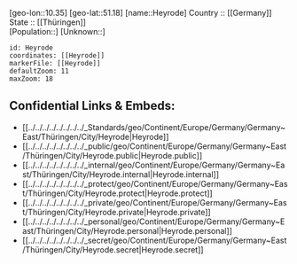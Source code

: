 ﻿---
location: [51.18,10.35] 
mapzoom: [7,12] 
mapmarker: city 
type: City
tags:
- geo/City


SpocWebEntityId: 30935
isDeleted: false
confidential: public

---
[geo-lon::10.35] 
[geo-lat::51.18] 
[name::Heyrode] 
Country :: [[Germany]]  
State :: [[Thüringen]]  
[Population::] 
[Unknown::] 


```leaflet
id: Heyrode
coordinates: [[Heyrode]] 
markerFile: [[Heyrode]] 
defaultZoom: 11 
maxZoom: 18
```


## Confidential Links & Embeds: 
- [[../../../../../../../../_Standards/geo/Continent/Europe/Germany/Germany~East/Thüringen/City/Heyrode|Heyrode]] 
- [[../../../../../../../../_public/geo/Continent/Europe/Germany/Germany~East/Thüringen/City/Heyrode.public|Heyrode.public]] 
- [[../../../../../../../../_internal/geo/Continent/Europe/Germany/Germany~East/Thüringen/City/Heyrode.internal|Heyrode.internal]] 
- [[../../../../../../../../_protect/geo/Continent/Europe/Germany/Germany~East/Thüringen/City/Heyrode.protect|Heyrode.protect]] 
- [[../../../../../../../../_private/geo/Continent/Europe/Germany/Germany~East/Thüringen/City/Heyrode.private|Heyrode.private]] 
- [[../../../../../../../../_personal/geo/Continent/Europe/Germany/Germany~East/Thüringen/City/Heyrode.personal|Heyrode.personal]] 
- [[../../../../../../../../_secret/geo/Continent/Europe/Germany/Germany~East/Thüringen/City/Heyrode.secret|Heyrode.secret]] 
